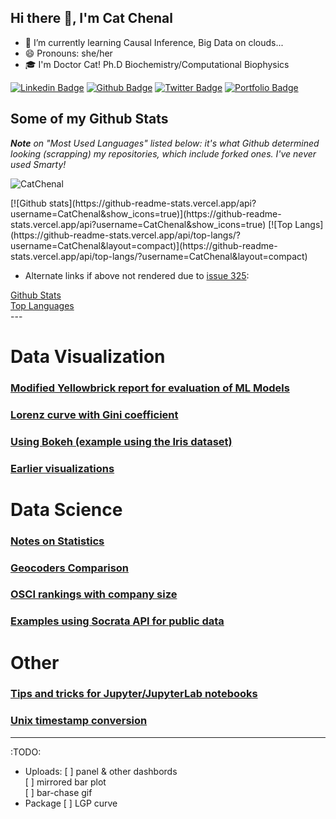 ## Hi there 👋, I'm Cat Chenal

<!--
**CatChenal/CatChenal** is a ✨ _special_ ✨ repository because its `README.md` (this file) appears on your GitHub profile.

Here are some ideas to get you started:
- 👯 I’m looking to collaborate on ...
- 🤔 I’m looking for help with ...
- 💬 Ask me about ...
- 📫 How to reach me: ...
- 🔭 I’m currently working on ...
<p align='left'>I'm on Github!</p><p align='left'> You can view my resume <a href='no cv link yet ' target=_blank><u>here</u>.</a></p>
-->

- 🌱 I’m currently learning Causal Inference, Big Data on clouds...
- 😄 Pronouns: she/her
- 🎓 I'm Doctor Cat! Ph.D Biochemistry/Computational Biophysics

 
[![Linkedin Badge](https://img.shields.io/badge/-catchenal-0072b1?style=flat&logo=Linkedin&logoColor=white&link=https://www.linkedin.com/in/catchenal/)](https://www.linkedin.com/in/catchenal/) [![Github Badge](https://img.shields.io/badge/-CatChenal-grey?style=flat&logo=github&logoColor=white&link=https://github.com/CatChenal/)](https://www.github.com/CatChenal/) 
[![Twitter Badge](https://img.shields.io/badge/-Ylemental-00acee?style=flat&logo=twitter&logoColor=white&link=https://twitter.com/Ylemental/)](https://www.twitter.com/Ylemental/) 
[![Portfolio Badge](https://img.shields.io/badge/portfolio-web-blue?style=flat&link=catchenal@io/)](catchenal@io/) 


## Some of my Github Stats
_**Note** on "Most Used Languages" listed below: it's what Github determined looking (scrapping) my repositories, which include forked ones. I've never used Smarty!_ 

<p align=left> <img src=https://komarev.com/ghpvc/?username=CatChenal alt=CatChenal /> </p>
[![Github stats](https://github-readme-stats.vercel.app/api?username=CatChenal&show_icons=true)](https://github-readme-stats.vercel.app/api?username=CatChenal&show_icons=true)
[![Top Langs](https://github-readme-stats.vercel.app/api/top-langs/?username=CatChenal&layout=compact)](https://github-readme-stats.vercel.app/api/top-langs/?username=CatChenal&layout=compact)

* Alternate links if above not rendered due to [issue 325](https://github.com/anuraghazra/github-readme-stats/issues/325): 
<div>
<a href="https://github-readme-stats.vercel.app/api?username=CatChenal&show_icons=true">Github Stats</a>
</div>

<div> 
<a href="https://github-readme-stats.vercel.app/api/top-langs/?username=CatChenal&layout=compact">Top Languages</a>
</div>
---

# Data Visualization

### [Modified Yellowbrick report for evaluation of ML Models](https://github.com/CatChenal/Yellowbricks/README.md)
### [Lorenz curve with Gini coefficient](https://github.com/CatChenal/Lorenz_Gini_P_curve/README.md)
### [Using Bokeh (example using the Iris dataset)](https://github.com/CatChenal/Bokeh_of_Irises/README.md)
### [Earlier visualizations](https://github.com/CatChenal/DataVis/README.md)

# Data Science
### [Notes on Statistics](https://github.com/CatChenal/Statistics-in-Python)
### [Geocoders Comparison](https://github.com/CatChenal/Geocoders_Comparison)
### [OSCI rankings with company size](https://github.com/CatChenal/OSCI_Rankings)
### [Examples using Socrata API for public data](https://github.com/CatChenal/NYCData)


# Other
### [Tips and tricks for Jupyter/JupyterLab notebooks](https://github.com/CatChenal/Jupyter_Sphere)
### [Unix timestamp conversion](https://github.com/CatChenal/convert_chrome_time)


---
:TODO:
* Uploads:
[ ] panel & other dashbords  
[ ] mirrored bar plot  
[ ] bar-chase gif  
* Package
[ ] LGP curve  
